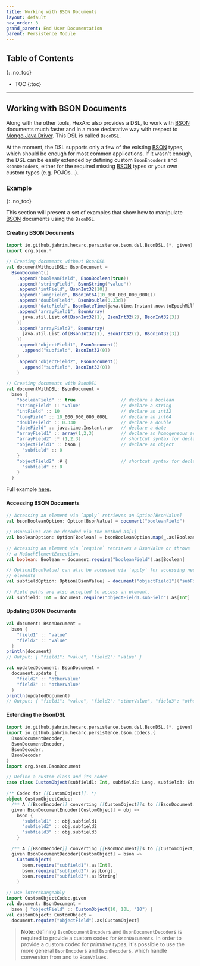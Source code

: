 ```yaml
---
title: Working with BSON Documents
layout: default
nav_order: 3
grand_parent: End User Documentation
parent: Persistence Module
---
```


## Table of Contents
{: .no_toc}

- TOC
{:toc}

---

## Working with BSON Documents

Along with the other tools, HexArc also provides a DSL, to work with [BSON](https://bsonspec.org/)
documents much faster and in a more declarative way with respect to
[Mongo Java Driver](https://www.mongodb.com/docs/drivers/java/sync/current/).
This DSL is called `BsonDSL`.

At the moment, the DSL supports only a few of the existing [BSON](https://bsonspec.org/) types, which
should be enough for most common applications. If it wasn't enough, the DSL can be easily extended by
defining custom `BsonEncoder`s and `BsonDecoder`s, either for the required missing
[BSON](https://bsonspec.org/) types or your own custom types (e.g. POJOs...).

### Example
{: .no_toc}

This section will present a set of examples that show how to manipulate [BSON](https://bsonspec.org/)
documents using the `BsonDSL`.

#### Creating BSON Documents

```scala
import io.github.jahrim.hexarc.persistence.bson.dsl.BsonDSL.{*, given}
import org.bson.*

// Creating documents without BsonDSL
val documentWithoutDSL: BsonDocument =
  BsonDocument()
    .append("booleanField", BsonBoolean(true))
    .append("stringField", BsonString("value"))
    .append("intField", BsonInt32(10))
    .append("longField", BsonInt64(10_000_000_000_000L))
    .append("doubleField", BsonDouble(0.33d))
    .append("dateField", BsonDateTime(java.time.Instant.now.toEpochMilli))
    .append("arrayField1", BsonArray(
      java.util.List.of(BsonInt32(1), BsonInt32(2), BsonInt32(3))
    ))
    .append("arrayField2", BsonArray(
      java.util.List.of(BsonInt32(1), BsonInt32(2), BsonInt32(3))
    ))
    .append("objectField1", BsonDocument()
      .append("subfield", BsonInt32(0))
    )
    .append("objectField2", BsonDocument()
      .append("subfield", BsonInt32(0))
    )

// Creating documents with BsonDSL
val documentWithDSL: BsonDocument = 
  bson {
    "booleanField" :: true                 // declare a boolean
    "stringField" :: "value"               // declare a string
    "intField" :: 10                       // declare an int32
    "longField" :: 10_000_000_000_000L     // declare an int64
    "doubleField" :: 0.33D                 // declare a double
    "dateField" :: java.time.Instant.now   // declare a date
    "arrayField1" :: array(1,2,3)          // declare an homogeneous array
    "arrayField2" :* (1,2,3)               // shortcut syntax for declaring an homogeneous array
    "objectField1" :: bson {               // declare an object
      "subfield" :: 0
    }
    "objectField2" :# {                    // shortcut syntax for declaring an object
      "subfield" :: 0
    }       
  }
```

Full example [here](https://github.com/ldss-project/hexarc/blob/master/src/test/scala/io/github/jahrim/hexarc/persistence/bson/dsl/BsonDSLTest.scala).

#### Accessing BSON Documents

```scala
// Accessing an element via `apply` retrieves an Option[BsonValue]
val bsonBooleanOption: Option[BsonValue] = document("booleanField")

// BsonValues can be decoded via the method as[T]
val booleanOption: Option[Boolean] = bsonBooleanOption.map(_.as[Boolean])

// Accessing an element via `require` retrieves a BsonValue or throws
// a NoSuchElementException.
val boolean: Boolean = document.require("booleanField").as[Boolean]

// Option[BsonValue] can also be accessed via `apply` for accessing nested
// elements
val subfieldOption: Option[BsonValue] = document("objectField1")("subField")

// Field paths are also accepted to access an element.
val subfield: Int = document.require("objectField1.subField").as[Int]
```

#### Updating BSON Documents

```scala
val document: BsonDocument =
  bson {
    "field1" :: "value"
    "field2" :: "value"
  }
println(document)
// Output: { "field1": "value", "field2": "value" }

val updatedDocument: BsonDocument = 
  document.update {
    "field2" :: "otherValue"
    "field3" :: "otherValue"
  }
println(updatedDocument)
// Output: { "field1": "value", "field2": "otherValue", "field3": "otherValue" }
```

#### Extending the BsonDSL

```scala
import io.github.jahrim.hexarc.persistence.bson.dsl.BsonDSL.{*, given}
import io.github.jahrim.hexarc.persistence.bson.codecs.{
  BsonDocumentDecoder, 
  BsonDocumentEncoder, 
  BsonDecoder, 
  BsonDecoder
}
import org.bson.BsonDocument

// Define a custom class and its codec
case class CustomObject(subfield1: Int, subfield2: Long, subfield3: String)

/** Codec for [[CustomObject]]. */
object CustomObjectCodec:
  /** A [[BsonEncoder]] converting [[CustomObject]]s to [[BsonDocument]]s. */
  given BsonDocumentEncoder[CustomObject] = obj =>
    bson {
      "subfield1" :: obj.subfield1
      "subfield2" :: obj.subfield2
      "subfield3" :: obj.subfield3
    }

  /** A [[BsonDecoder]] converting [[BsonDocument]]s to [[CustomObject]]s. */
  given BsonDocumentDecoder[CustomObject] = bson =>
    CustomObject(
      bson.require("subfield1").as[Int],
      bson.require("subfield2").as[Long],
      bson.require("subfield3").as[String]
    )

// Use interchangeably
import CustomObjectCodec.given
val document: BsonDocument = 
  bson { "objectField" :: CustomObject(10, 10L, "10") }
val customObject: CustomObject =
  document.require("objectField").as[CustomObject]
```

> **Note**: defining `BsonDocumentEncoder`s and `BsonDocumentDecoder`s is required
> to provide a custom codec for `BsonDocument`s. In order to provide a custom codec
> for _primitive types_, it's possible to use the more general `BsonEncoder`s and
> `BsonDecoder`s, which handle conversion from and to `BsonValue`s.
